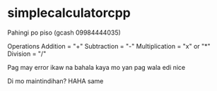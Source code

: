 # simplecalculatorcpp
Pahingi po piso (gcash 09984444035)

Operations
Addition = "+"
Subtraction = "-"
Multiplication = "x" or "*"
Division = "/"

Pag may error ikaw na bahala kaya mo yan
pag wala edi nice

Di mo maintindihan? HAHA same
